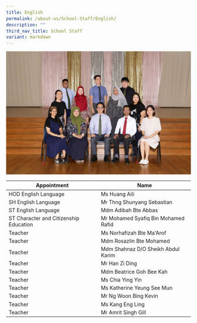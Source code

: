 ```yaml
---
title: English
permalink: /about-us/School-Staff/English/
description: ""
third_nav_title: School Staff
variant: markdown
---
```

![](/images/Dept%20Photo/ENGLISH_DEPARTMENT_2808_FORMAL.jpg)

| Appointment | Name | 
| -------- | -------- | 
| HOD English Language   | Ms Huang Aili   | 
| SH English Language     | Mr Thng Shunyang Sebastian    |  
| ST  English Language    | Mdm  Adibah Bte Abbas    | 
| ST Character and Citizenship Education     | Mr Mohamed Syafiq Bin Mohamed Rafid     | 
| Teacher     | Ms Norhafizah Bte Ma'Arof    | 
| Teacher     | Mdm Rosazlin  Bte Mohamed     | 
| Teacher     | Mdm Shahnaz D/O Sheikh Abdul Karim    | 
| Teacher     | Mr Han Zi Ding    |
| Teacher     | Mdm Beatrice Goh Bee Kah    |
| Teacher     | Ms Chia Ying Yin    |
| Teacher     | Ms Katherine Yeung See Mun    |
| Teacher     | Mr Ng Woon Bing Kevin    |
| Teacher     | Ms Kang Eng Ling    |
| Teacher     | Mr Amrit Singh Gill    |